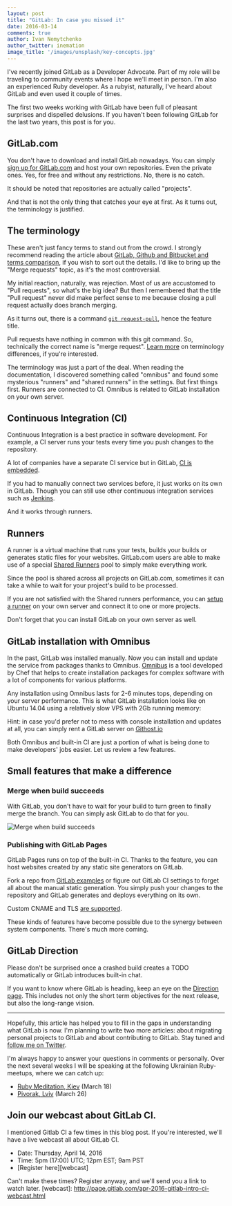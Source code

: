 ```yaml
---
layout: post
title: "GitLab: In case you missed it"
date: 2016-03-14
comments: true
author: Ivan Nemytchenko
author_twitter: inemation
image_title: '/images/unsplash/key-concepts.jpg'
---
```


I've recently joined GitLab as a Developer Advocate. 
Part of my role will be traveling to community events where I hope we'll meet in person. 
I'm also an experienced Ruby developer. 
As a rubyist, naturally, I've heard about GitLab and even used it couple of times.

The first two weeks working with GitLab have been full of pleasant surprises and dispelled delusions. 
If you haven't been following GitLab for the last two years, this post is for you.

<!--more-->

## GitLab.com

You don't have to download and install GitLab nowadays. 
You can simply [sign up for GitLab.com](https://gitlab.com/users/sign_in) and host your own repositories. 
Even the private ones. 
Yes, for free and without any restrictions. 
No, there is no catch.

It should be noted that repositories are actually called "projects". 

And that is not the only thing that catches your eye at first. 
As it turns out, the terminology is justified.

## The terminology 

These aren't just fancy terms to stand out from the crowd. 
I strongly recommend reading the article about [GitLab, Github and Bitbucket and terms comparison](https://about.gitlab.com/2016/01/27/comparing-terms-gitlab-github-bitbucket/), if you wish to sort out the details. 
I'd like to bring up the "Merge requests" topic, as it's the most controversial.

My initial reaction, naturally, was rejection. Most of us are accustomed to
"Pull requests", so what's the big idea?
But then I remembered that the title "Pull request" never did make perfect
sense to me because closing a pull request actually does branch merging.

As it turns out, there is a command [`git request-pull`](https://git-scm.com/docs/git-request-pull),
hence the feature title.

Pull requests have nothing in common with this git command. So, technically the correct name is "merge request". 
[Learn more](https://about.gitlab.com/2016/01/27/comparing-terms-gitlab-github-bitbucket/) on terminology differences, if you're interested.

The terminology was just a part of the deal. 
When reading the documentation, I discovered something called "omnibus" and
found some mysterious "runners" and "shared runners" in the settings. 
But first things first. 
Runners are connected to CI. 
Omnibus is related to GitLab installation on your own server.

## Continuous Integration (CI)

Continuous Integration is a best practice in software development.
For example, a CI server runs your tests every time you push changes to the repository.

A lot of companies have a separate CI service but in GitLab, [CI is embedded](http://docs.gitlab.com/ce/ci/).

If you had to manually connect two services before, it just works on its own in GitLab.
Though you can still use other continuous integration services such as [Jenkins](http://doc.gitlab.com/ee/integration/jenkins.html).

And it works through runners.

## Runners

A runner is a virtual machine that runs your tests, builds your builds or generates static files for your websites. 
GitLab.com users are able to make use of a special [Shared Runners](http://doc.gitlab.com/ce/ci/quick_start/README.html#shared-runners) pool to simply make everything work. 

Since the pool is shared across all projects on GitLab.com, sometimes it can
take a while to wait for your project's build to be processed.

If you are not satisfied with the Shared runners performance, you can
[setup a runner](https://about.gitlab.com/2016/03/01/gitlab-runner-with-docker/)
on your own server and connect it to one or more projects.

Don't forget that you can install GitLab on your own server as well. 

## GitLab installation with Omnibus


In the past, GitLab was installed manually. 
Now you can install and update the service from packages thanks to Omnibus.
[Omnibus](http://doc.gitlab.com/omnibus) is a tool developed by Chef
that helps to create installation packages for complex software with a lot of
components for various platforms.

Any installation using Omnibus lasts for 2-6 minutes tops, depending on your server performance. 
This is what GitLab installation looks like on Ubuntu 14.04 using a relatively slow VPS with 2Gb running memory:
<script type="text/javascript" src="https://asciinema.org/a/39151.js" id="asciicast-39151" async></script>

Hint: in case you'd prefer not to mess with console installation and updates at
all, you can simply rent a GitLab server on [Githost.io](https://githost.io/)

Both Omnibus and built-in CI are just a portion of what is being done to make developers' jobs easier.
Let us review a few features.

## Small features that make a difference

### Merge when build succeeds

With GitLab, you don't have to wait for your build to turn green to finally merge the branch. 
You can simply ask GitLab to do that for you.

![Merge when build succeeds](/images/automerge.jpg)

### Publishing with GitLab Pages

GitLab Pages runs on top of the built-in CI.
Thanks to the feature, you can host websites created by any static site generators on GitLab.

Fork a repo from [GitLab examples](https://gitlab.com/groups/gitlab-examples?utf8=%E2%9C%93&filter_projects=pages-)
or figure out GitLab CI settings to forget all about the manual static generation.
You simply push your changes to the repository and GitLab generates and deploys everything on its own.

Custom CNAME and TLS [are supported](http://doc.gitlab.com/ee/pages/README.html#add-a-custom-domain-to-your-pages-website).

These kinds of features have become possible due to the synergy between system components.
There's much more coming.

## GitLab Direction

Please don't be surprised once a crashed build creates a TODO automatically or GitLab introduces built-in chat.

If you want to know where GitLab is heading, keep an eye on the [Direction page](https://about.gitlab.com/direction/).
This includes not only the short term objectives for the next release, but also the long-range vision.

* * * 

Hopefully, this article has helped you to fill in the gaps in understanding what GitLab is now. 
I'm planning to write two more articles: about migrating personal projects to GitLab and about contributing to GitLab.
Stay tuned and [follow me on Twitter](https://twitter.com/inemation).

I'm always happy to answer your questions in comments or personally.
Over the next several weeks I will be speaking at the following Ukrainian Ruby-meetups, where we can catch up:

- [Ruby Meditation, Kiev](https://www.facebook.com/events/406794219490854/) (March 18)
- [Pivorak, Lviv](https://www.facebook.com/pivorak/) (March 26)

## Join our webcast about GitLab CI.

I mentioned Gitlab CI a few times in this blog post. If you're interested,
we'll have a live webcast all about GitLab CI.

- Date: Thursday, April 14, 2016 
- Time: 5pm (17:00) UTC; 12pm EST; 9am PST 
- [Register here][webcast]

Can't make these times? Register anyway, and we'll send you a link to watch later.
[webcast]: http://page.gitlab.com/apr-2016-gitlab-intro-ci-webcast.html
